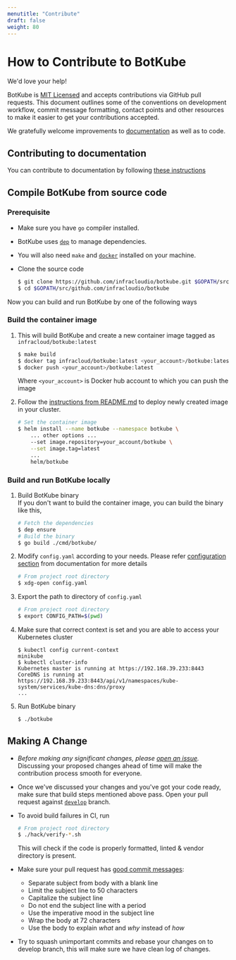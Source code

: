 ```yaml
---
menutitle: "Contribute"
draft: false
weight: 80
---
```


# How to Contribute to BotKube

We'd love your help!

BotKube is [MIT Licensed](LICENSE) and accepts contributions via
GitHub pull requests. This document outlines some of the conventions
on development workflow, commit message formatting, contact points and
other resources to make it easier to get your contributions accepted.

We gratefully welcome improvements to
[documentation](https://www.botkube.io/ "Go to documentation site") as
well as to code.

## Contributing to documentation
You can contribute to documentation by following [these
instructions](https://github.com/infracloudio/botkube-docs#contributing
"Contributing to BotKube Docs")

## Compile BotKube from source code
### Prerequisite
* Make sure you have `go` compiler installed.
* BotKube uses [`dep`](https://github.com/golang/dep) to manage
dependencies.
* You will also need `make` and
[`docker`](https://docs.docker.com/install/) installed on your
machine.
* Clone the source code

  ```sh
  $ git clone https://github.com/infracloudio/botkube.git $GOPATH/src/github.com/infracloudio/botkube
  $ cd $GOPATH/src/github.com/infracloudio/botkube
  ```

Now you can build and run BotKube by one of the following ways
### Build the container image
1. This will build BotKube and create a new container image tagged as `infracloud/botkube:latest`
   ```sh
   $ make build
   $ docker tag infracloud/botkube:latest <your_account>/botkube:latest
   $ docker push <your_account>/botkube:latest
   ```
   Where `<your_account>` is Docker hub account to which you can push the image

2. Follow the [instructions from
   README.md](https://github.com/infracloudio/botkube#using-helm) to
   deploy newly created image in your cluster.
   ```sh
   # Set the container image
   $ helm install --name botkube --namespace botkube \
	   ... other options ...
	   --set image.repository=your_account/botkube \
	   --set image.tag=latest
	   ...
	   helm/botkube
   ```

### Build and run BotKube locally
1. Build BotKube binary  
   If you don't want to build the container image, you can build the
   binary like this,
   ```sh
   # Fetch the dependencies
   $ dep ensure
   # Build the binary
   $ go build ./cmd/botkube/
   ```
2. Modify `config.yaml` according to your needs. Please refer
   [configuration section](https://www.botkube.io/configuration/) from
   documentation for more details
   ```sh
   # From project root directory
   $ xdg-open config.yaml
   ```
3. Export the path to directory of `config.yaml`
   ```sh
   # From project root directory
   $ export CONFIG_PATH=$(pwd)
   ```
4. Make sure that correct context is set and you are able to access
   your Kubernetes cluster
   ```console
   $ kubectl config current-context
   minikube
   $ kubectl cluster-info
   Kubernetes master is running at https://192.168.39.233:8443
   CoreDNS is running at https://192.168.39.233:8443/api/v1/namespaces/kube-system/services/kube-dns:dns/proxy
   ...
	```
5. Run BotKube binary
   ```sh
   $ ./botkube
   ```

## Making A Change

* *Before making any significant changes, please [open an
issue](https://github.com/infracloudio/botkube/issues).* Discussing
your proposed changes ahead of time will make the contribution process
smooth for everyone.

* Once we've discussed your changes and you've got your code ready,
make sure that build steps mentioned above pass. Open your pull
request against
[`develop`](http://github.com/infracloudio/botkube/tree/develop)
branch.

* To avoid build failures in CI, run
  ```sh
  # From project root directory
  $ ./hack/verify-*.sh
  ```
  This will check if the code is properly formatted, linted & vendor directory is present.

* Make sure your pull request has [good commit
messages](https://chris.beams.io/posts/git-commit/):
  * Separate subject from body with a blank line
  * Limit the subject line to 50 characters
  * Capitalize the subject line
  * Do not end the subject line with a period
  * Use the imperative mood in the subject line
  * Wrap the body at 72 characters
  * Use the body to explain _what_ and _why_ instead of _how_

* Try to squash unimportant commits and rebase your changes on to
develop branch, this will make sure we have clean log of changes.
